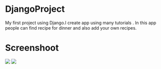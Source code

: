 # DjangoProject
My first project using Django.I create app using many tutorials . 
In this app people can find recipe for dinner and also add your own recipes. 

# Screenshoot
![](https://i.imgur.com/EXu6uBq.jpg)
![](https://i.imgur.com/uKmrUfS.png)
